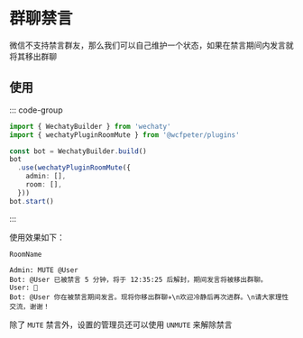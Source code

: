 # 群聊禁言

微信不支持禁言群友，那么我们可以自己维护一个状态，如果在禁言期间内发言就将其移出群聊

## 使用

::: code-group
```ts twoslash [bot.ts]
import { WechatyBuilder } from 'wechaty'
import { wechatyPluginRoomMute } from '@wcfpeter/plugins'

const bot = WechatyBuilder.build()
bot
  .use(wechatyPluginRoomMute({
    admin: [],
    room: [],
  }))
bot.start()
```
:::

使用效果如下：

```
RoomName

Admin: MUTE @User
Bot: @User 已被禁言 5 分钟，将于 12:35:25 后解封，期间发言将被移出群聊。
User: 🤡
Bot: @User 你在被禁言期间发言。现将你移出群聊✈️\n欢迎冷静后再次进群。\n请大家理性交流，谢谢！
```

除了 `MUTE` 禁言外，设置的管理员还可以使用 `UNMUTE` 来解除禁言
